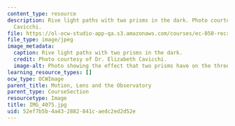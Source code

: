 ```yaml
---
content_type: resource
description: Rive light paths with two prisms in the dark. Photo courtesy of Dr. Elizabeth
  Cavicchi.
file: https://ol-ocw-studio-app-qa.s3.amazonaws.com/courses/ec-050-recreate-experiments-from-history-inform-the-future-from-the-past-galileo-january-iap-2010/52ef7b5b4a432882841caedc2ed2d52e_IMG_4075.jpg
file_type: image/jpeg
image_metadata:
  caption: Rive light paths with two prisms in the dark.
  credit: Photo courtesy of Dr. Elizabeth Cavicchi.
  image-alt: Photo showing the effect that two prisms have on the three beams of light.
learning_resource_types: []
ocw_type: OCWImage
parent_title: Motion, Lens and the Observatory
parent_type: CourseSection
resourcetype: Image
title: IMG_4075.jpg
uid: 52ef7b5b-4a43-2882-841c-aedc2ed2d52e
---
```

